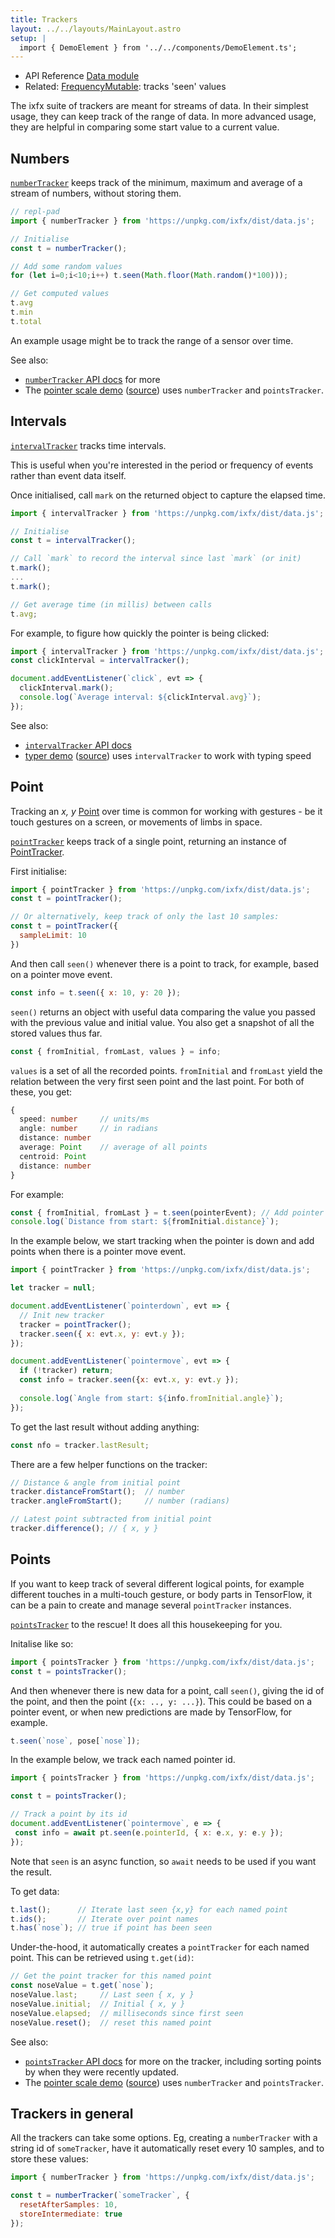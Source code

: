 ```yaml
---
title: Trackers
layout: ../../layouts/MainLayout.astro
setup: |
  import { DemoElement } from '../../components/DemoElement.ts';
---
```


<script type="module" hoist>
  import '/src/components/ReplPad';
</script>

<div class="tip">
<ul>
<li>API Reference <a href="https://clinth.github.io/ixfx/modules/Data.html">Data module</a></li>
<li>Related: <a href="../frequency/">FrequencyMutable</a>: tracks 'seen' values</li>
</div>

The ixfx suite of trackers are meant for streams of data. In their simplest usage, they can keep track of the range of data. In more advanced usage, they are helpful in comparing some start value to a current value.

## Numbers

[`numberTracker`](https://clinth.github.io/ixfx/functions/Data.numberTracker.html) keeps track of the minimum, maximum and average of a stream of numbers, without storing them.

```js
// repl-pad
import { numberTracker } from 'https://unpkg.com/ixfx/dist/data.js';

// Initialise
const t = numberTracker();

// Add some random values
for (let i=0;i<10;i++) t.seen(Math.floor(Math.random()*100)));

// Get computed values
t.avg
t.min
t.total
```

An example usage might be to track the range of a sensor over time.

See also:
* [`numberTracker` API docs](https://clinth.github.io/ixfx/functions/Data.numberTracker.html) for more
* The [pointer scale demo](https://clinth.github.io/ixfx-demos/pointer/scale/) ([source](https://github.com/ClintH/ixfx-demos/tree/main/pointer/scale)) uses `numberTracker` and `pointsTracker`.

## Intervals

[`intervalTracker`](https://clinth.github.io/ixfx/functions/Data.intervalTracker.html) tracks time intervals.

This is useful when you're interested in the period or frequency of events rather than event data itself.

Once initialised, call `mark` on the returned object to capture the elapsed time.

```js
import { intervalTracker } from 'https://unpkg.com/ixfx/dist/data.js';

// Initialise
const t = intervalTracker();

// Call `mark` to record the interval since last `mark` (or init)
t.mark();
...
t.mark();

// Get average time (in millis) between calls
t.avg;
```

For example, to figure how quickly the pointer is being clicked:

```js
import { intervalTracker } from 'https://unpkg.com/ixfx/dist/data.js';
const clickInterval = intervalTracker();

document.addEventListener(`click`, evt => {
  clickInterval.mark();
  console.log(`Average interval: ${clickInterval.avg}`);
});
```

See also:
* [`intervalTracker` API docs](https://clinth.github.io/ixfx/functions/Data.intervalTracker.html)
* [typer demo](https://clinth.github.io/ixfx-demos/io/keyboard/typer/) ([source](https://github.com/ClintH/ixfx-demos/tree/main/io/keyboard/typer)) uses `intervalTracker` to work with typing speed

## Point

Tracking an _x, y_ [Point](../../types/geometry/point/) over time is common for working with gestures - be it touch gestures on a screen, or movements of limbs in space.

<demo-element title="Point tracking playground" src="/playgrounds/data/point-tracker/" />

[`pointTracker`](https://clinth.github.io/ixfx/functions/Data.pointTracker.html) keeps track of a single point, returning an instance of [PointTracker](https://clinth.github.io/ixfx/classes/Data.PointTracker.html).

First initialise:

```js
import { pointTracker } from 'https://unpkg.com/ixfx/dist/data.js';
const t = pointTracker();

// Or alternatively, keep track of only the last 10 samples:
const t = pointTracker({
  sampleLimit: 10
})
```

And then call `seen()` whenever there is a point to track, for example, based on a pointer move event.

```js
const info = t.seen({ x: 10, y: 20 });
```

`seen()` returns an object with useful data comparing the value you passed with the previous value and initial value. You also get a snapshot of all the stored values thus far.

```js
const { fromInitial, fromLast, values } = info;
```

`values` is a set of all the recorded points. `fromInitial` and `fromLast` yield the relation between the very first seen point and the last point. For both of these, you get:

```typescript
{
  speed: number     // units/ms
  angle: number     // in radians
  distance: number
  average: Point    // average of all points
  centroid: Point
  distance: number
}
```

For example:

```js
const { fromInitial, fromLast } = t.seen(pointerEvent); // Add pointer event
console.log(`Distance from start: ${fromInitial.distance}`);
```

In the example below, we start tracking when the pointer is down and add points when there is a pointer move event.

```js
import { pointTracker } from 'https://unpkg.com/ixfx/dist/data.js';

let tracker = null;

document.addEventListener(`pointerdown`, evt => {
  // Init new tracker
  tracker = pointTracker();
  tracker.seen({ x: evt.x, y: evt.y });
});

document.addEventListener(`pointermove`, evt => {
  if (!tracker) return;
  const info = tracker.seen({x: evt.x, y: evt.y });
  
  console.log(`Angle from start: ${info.fromInitial.angle}`);
});
```

To get the last result without adding anything:

```js
const nfo = tracker.lastResult;
```

There are a few helper functions on the tracker:

```js
// Distance & angle from initial point
tracker.distanceFromStart();  // number
tracker.angleFromStart();     // number (radians)

// Latest point subtracted from initial point
tracker.difference(); // { x, y }
```

## Points

If you want to keep track of several different logical points, for example different touches in a multi-touch gesture, or body parts in TensorFlow, it can be a pain to create and manage several `pointTracker` instances.

[`pointsTracker`](https://clinth.github.io/ixfx/functions/Data.pointsTracker.html) to the rescue! It does all this housekeeping for you.

Initalise like so:

```js
import { pointsTracker } from 'https://unpkg.com/ixfx/dist/data.js';
const t = pointsTracker();
```

And then whenever there is new data for a point, call `seen()`, giving the id of the point, and then the point (`{x: .., y: ...}`). This could be based on a pointer event, or when new predictions are made by TensorFlow, for example.

```js
t.seen(`nose`, pose[`nose`]);
```

In the example below, we track each named pointer id.

```js
import { pointsTracker } from 'https://unpkg.com/ixfx/dist/data.js';

const t = pointsTracker();

// Track a point by its id
document.addEventListener(`pointermove`, e => {
 const info = await pt.seen(e.pointerId, { x: e.x, y: e.y });
});
```

Note that `seen` is an async function, so `await` needs to be used if you want the result.

To get data:

```js
t.last();      // Iterate last seen {x,y} for each named point
t.ids();       // Iterate over point names
t.has(`nose`); // true if point has been seen
```

Under-the-hood, it automatically creates a `pointTracker` for each named point. This can be retrieved using `t.get(id)`:

```js
// Get the point tracker for this named point
const noseValue = t.get(`nose`);
noseValue.last;     // Last seen { x, y }
noseValue.initial;  // Initial { x, y }
noseValue.elapsed;  // milliseconds since first seen
noseValue.reset();  // reset this named point    
```

See also:
* [`pointsTracker` API docs](https://clinth.github.io/ixfx/functions/Data.pointsTracker.html) for more on the tracker, including sorting points by when they were recently updated.
* The [pointer scale demo](https://clinth.github.io/ixfx-demos/pointer/scale/) ([source](https://github.com/ClintH/ixfx-demos/tree/main/pointer/scale)) uses `numberTracker` and `pointsTracker`.


## Trackers in general

All the trackers can take some options. Eg, creating a `numberTracker` with a string id of `someTracker`, have it automatically reset every 10 samples, and to store these values:

```js
import { numberTracker } from 'https://unpkg.com/ixfx/dist/data.js';

const t = numberTracker(`someTracker`, {
  resetAfterSamples: 10,
  storeIntermediate: true
});
```